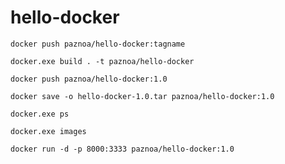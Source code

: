 # hello-docker


```
docker push paznoa/hello-docker:tagname
```


```
docker.exe build . -t paznoa/hello-docker
```

```
docker push paznoa/hello-docker:1.0
```

```
docker save -o hello-docker-1.0.tar paznoa/hello-docker:1.0
```
```
docker.exe ps
```
```
docker.exe images
```
```
docker run -d -p 8000:3333 paznoa/hello-docker:1.0
```
